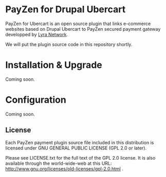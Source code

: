 # PayZen for Drupal Ubercart

PayZen for Ubercart is an open source plugin that links e-commerce websites based on Drupal Ubercart to PayZen secured payment gateway developped by [Lyra Network](https://www.lyra-network.com/).

We will put the plugin source code in this repository shortly.

# Installation & Upgrade

Coming soon.

# Configuration

Coming soon.

## License

Each PayZen payment plugin source file included in this distribution is licensed under GNU GENERAL PUBLIC LICENSE (GPL 2.0 or later).

Please see LICENSE.txt for the full text of the GPL 2.0 license. It is also available through the world-wide-web at this URL: http://www.gnu.org/licenses/old-licenses/gpl-2.0.html .
